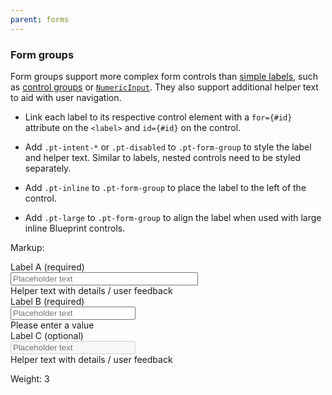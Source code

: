 ```yaml
---
parent: forms
---
```


### Form groups

Form groups support more complex form controls than [simple labels](#components.forms.labels.simple-labels),
such as [control groups](#components.forms.control-group) or [`NumericInput`](#components.forms.numeric-input).
They also support additional helper text to aid with user navigation.

- Link each label to its respective control element with a `for={#id}` attribute on the `<label>` and
`id={#id}` on the control.

- Add `.pt-intent-*` or `.pt-disabled` to `.pt-form-group` to style the label and helper text.
Similar to labels, nested controls need to be styled separately.

- Add `.pt-inline` to `.pt-form-group` to place the label to the left of the control.

- Add `.pt-large` to `.pt-form-group` to align the label when used with large inline Blueprint controls.

Markup:
<div class="pt-form-group">
<label class="pt-label" for="example-form-group-input-a">
Label A
<span class="pt-text-muted">(required)</span>
</label>
<div class="pt-form-content">
<input id="example-form-group-input-a" class="pt-input" style="width: 300px;" placeholder="Placeholder text" type="text" dir="auto" />
<div class="pt-form-helper-text">Helper text with details / user feedback</div>
</div>
</div>
<div class="pt-form-group pt-intent-danger">
<label class="pt-label" for="example-form-group-input-b">
Label B
<span class="pt-text-muted">(required)</span>
</label>
<div class="pt-form-content">
<div class="pt-input-group pt-intent-danger">
<span class="pt-icon pt-icon-calendar"></span>
<input id="example-form-group-input-b" class="pt-input" style="width: 200px;" type="text" placeholder="Placeholder text" dir="auto" />
</div>
<div class="pt-form-helper-text">Please enter a value</div>
</div>
</div>
<div class="pt-form-group pt-inline pt-large pt-disabled">
<label class="pt-label" for="example-form-group-input-c">
Label C
<span class="pt-text-muted">(optional)</span>
</label>
<div class="pt-form-content">
<div class="pt-input-group pt-large pt-disabled">
<span class="pt-icon pt-icon-calendar"></span>
<input id="example-form-group-input-c" class="pt-input" disabled style="width: 200px;" type="text" placeholder="Placeholder text" dir="auto" />
</div>
<div class="pt-form-helper-text">Helper text with details / user feedback</div>
</div>
</div>

Weight: 3
